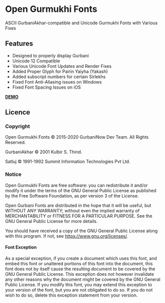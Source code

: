 # Open Gurmukhi Fonts

ASCII GurbaniAkhar-compatible and Unicode Gurmukhi Fonts with Various Fixes

## Features

- Designed to properly display Gurbani
- Unicode 12 Compatible
- Various Unicode Font Updates and Render Fixes
- Added Proper Glyph for Pairin Yaiyha (Yakash)
- Added subscript numbers for certain Sirlekhs
- Fixed Font Anti-Aliasing issues on Windows
- Fixed Font Spacing Issues on iOS

[**DEMO**](https://gurbaninow.github.io/gurmukhi-fonts/)

## Licence

### Copyright

Open Gurmukhi Fonts © 2015-2020 GurbaniNow Dev Team. All Rights Reserved.

GurbaniAkhar © 2001 Kulbir S. Thind.

Satluj © 1991-1992 Summit Information Technologies Pvt Ltd.

### Notice

Open Gurmukhi Fonts are free software: you can redistribute it and/or modify it under the terms of the GNU General Public License as published by the Free Software Foundation, as per version 3 of the License.

Open Gurbani Fonts are distributed in the hope that it will be useful, but WITHOUT ANY WARRANTY; without even the implied warranty of MERCHANTABILITY or FITNESS FOR A PARTICULAR PURPOSE.  See the GNU General Public License for more details.

You should have received a copy of the GNU General Public License along with this program.  If not, see <https://www.gnu.org/licenses/>.

#### Font Exception

As a special exception, if you create a document which uses this font, and embed this font or unaltered portions of this font into the document, this font does not by itself cause the resulting document to be covered by the GNU General Public License. This exception does not however invalidate any other reasons why the document might be covered by the GNU General Public License. If you modify this font, you may extend this exception to your version of the font, but you are not obligated to do so. If you do not wish to do so, delete this exception statement from your version.
